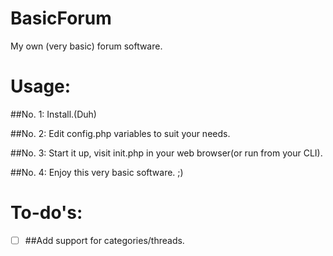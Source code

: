# BasicForum
My own (very basic) forum software.

# Usage:
##No. 1: Install.(Duh)

##No. 2: Edit config.php variables to suit your needs.

##No. 3: Start it up, visit init.php in your web browser(or run from your CLI).

##No. 4: Enjoy this very basic software. ;)

# To-do's:
- [ ] ##Add support for categories/threads.
